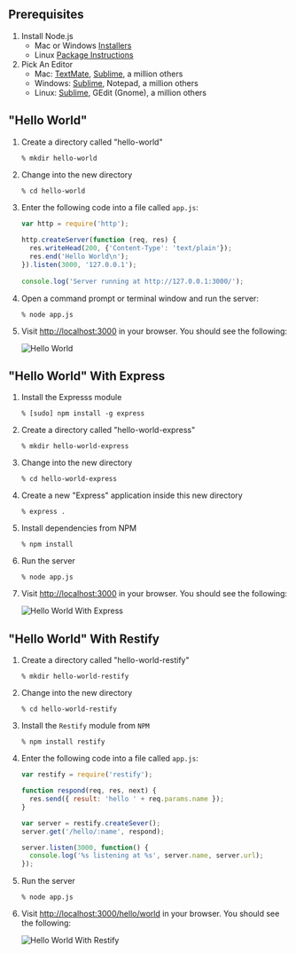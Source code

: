 ## Prerequisites
1. Install Node.js	
	* Mac or Windows [Installers](http://nodejs.org/download/)
	* Linux [Package Instructions](https://github.com/joyent/node/wiki/Installing-Node.js-via-package-manager)
2. Pick An Editor
	* Mac: [TextMate](http://macromates.com/), [Sublime](http://www.sublimetext.com/), a million others
	* Windows: [Sublime](http://www.sublimetext.com/), Notepad, a million others
	* Linux: [Sublime](http://www.sublimetext.com/), GEdit (Gnome), a million others

## "Hello World"
1. Create a directory called "hello-world"

	`% mkdir hello-world`

2. Change into the new directory

	`% cd hello-world`

3. Enter the following code into a file called `app.js`:
	
	```javascript
	var http = require('http');
	 
	http.createServer(function (req, res) {
	  res.writeHead(200, {'Content-Type': 'text/plain'});
	  res.end('Hello World\n');
	}).listen(3000, '127.0.0.1');
		
	console.log('Server running at http://127.0.0.1:3000/');
	```

4. Open a command prompt or terminal window and run the server:

	`% node app.js`

5. Visit [http://localhost:3000]() in your browser. You should see the following:

	![Hello World](https://raw.github.com/NodePhilly/MiniHacks/master/2012.09/HelloWorld/img/HelloWorld.png)


## "Hello World" With Express

1. Install the Expresss module

	`% [sudo] npm install -g express`

2. Create a directory called "hello-world-express"

	`% mkdir hello-world-express`

3. Change into the new directory

	`% cd hello-world-express`

4. Create a new "Express" application inside this new directory

	`% express .`

5. Install dependencies from NPM

	`% npm install`

6. Run the server

	`% node app.js`

7. Visit [http://localhost:3000]() in your browser. You should see the following:

	![Hello World With Express](https://raw.github.com/NodePhilly/MiniHacks/master/2012.09/HelloWorld/img/HelloWorldExpress.png)

## "Hello World" With Restify

1. Create a directory called "hello-world-restify"

	`% mkdir hello-world-restify`

2. Change into the new directory

	`% cd hello-world-restify`

3. Install the `Restify` module from `NPM`

	`% npm install restify`

4. Enter the following code into a file called `app.js`:

	```javascript
	var restify = require('restify');

	function respond(req, res, next) {
	  res.send({ result: 'hello ' + req.params.name });
	}

	var server = restify.createSever();
	server.get('/hello/:name', respond);

	server.listen(3000, function() {
	  console.log('%s listening at %s', server.name, server.url);
	});
	```

5. Run the server

	`% node app.js`

6. Visit [http://localhost:3000/hello/world]() in your browser. You should see the following:

	![Hello World With Restify](https://raw.github.com/NodePhilly/MiniHacks/master/2012.09/HelloWorld/img/HelloWorldRestify.png)